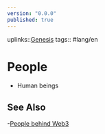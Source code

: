 ```yaml
---
version: "0.0.0"
published: true
---
```

uplinks::[Genesis](./Genesis.md)
tags:: #lang/en 
# People
- Human beings

## See Also
-[People behind Web3](./People%20behin%20Web3.md)
